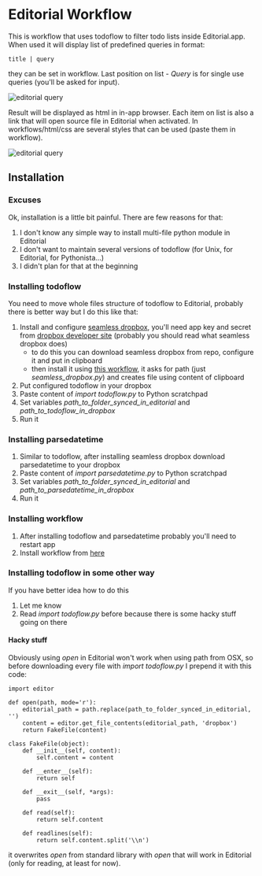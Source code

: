# Editorial Workflow

This is workflow that uses todoflow to filter todo lists inside Editorial.app.
When used it will display list of predefined queries in format:
    
    title | query

they can be set in workflow. Last position on list - *Query* is for single use queries (you'll be asked for input). 

![editorial query](http://procrastinationlog.net/img/editorialquery.png)

Result will be displayed as html in in-app browser. Each item on list is also a link that will open source file in Editorial when activated. In workflows/html/css are several styles that can be used (paste them in workflow).

![editorial query](http://procrastinationlog.net/img/editorial2.png)

## Installation

### Excuses

Ok, installation is a little bit painful. There are few reasons for that:

1. I don't know any simple way to install multi-file python module in Editorial
2. I don't want to maintain several versions of todoflow (for Unix, for Editorial, for Pythonista...)
3. I didn't plan for that at the beginning

### Installing todoflow

You need to move whole files structure of todoflow to Editorial, probably there is better way but I do this like that:

1. Install and configure [seamless dropbox](https://github.com/bevesce/Seamless-Dropbox/blob/master/seamless_dropbox.py), you'll need app key and secret from [dropbox developer site](https://www.dropbox.com/developers/apps) (probably you should read what seamless dropbox does)
    - to do this you can download seamless dropbox from repo, configure it and put in clipboard
    - then install it using [this workflow](http://editorial-app.appspot.com/workflow/6442061712588800/hOafIlNIhTI), it asks for path (just *seamless_dropbox.py*) and creates file using content of clipboard
2. Put configured todoflow in your dropbox
2. Paste content of *import todoflow.py* to Python scratchpad
3. Set variables *path_to_folder_synced_in_editorial* and *path_to_todoflow_in_dropbox* 
4. Run it

### Installing parsedatetime

1. Similar to todoflow, after installing seamless dropbox download parsedatetime to your dropbox
2. Paste content of *import parsedatetime.py* to Python scratchpad
3. Set variables *path_to_folder_synced_in_editorial* and *path_to_parsedatetime_in_dropbox* 
4. Run it

### Installing workflow

1. After installing todoflow and parsedatetime probably you'll need to restart app
2. Install workflow from [here](http://editorial-app.appspot.com/workflow/4953842659622912/-Kq8ZdSUGng)

### Installing todoflow in some other way

If you have better idea how to do this

1. Let me know
2. Read *import todoflow.py* before because there is some hacky stuff going on there

#### Hacky stuff

Obviously using *open* in Editorial won't work when using path from OSX, so before downloading every file with *import todoflow.py* I prepend it with this code:

    import editor

    def open(path, mode='r'):
        editorial_path = path.replace(path_to_folder_synced_in_editorial, '')
        content = editor.get_file_contents(editorial_path, 'dropbox')
        return FakeFile(content)
        
    class FakeFile(object):
        def __init__(self, content):
            self.content = content
            
        def __enter__(self):
            return self
            
        def __exit__(self, *args):
            pass
            
        def read(self):
            return self.content
            
        def readlines(self):
            return self.content.split('\\n')

it overwrites *open* from standard library with *open* that will work in Editorial (only for reading, at least for now).